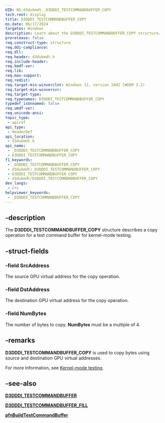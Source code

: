 ```yaml
---
UID: NS:d3dukmdt._D3DDDI_TESTCOMMANDBUFFER_COPY
tech.root: display
title: D3DDDI_TESTCOMMANDBUFFER_COPY
ms.date: 06/17/2024
targetos: Windows
description: Learn about the D3DDDI_TESTCOMMANDBUFFER_COPY structure.
prerelease: false
req.construct-type: structure
req.ddi-compliance: 
req.dll: 
req.header: d3dukmdt.h
req.include-header: 
req.kmdf-ver: 
req.lib: 
req.max-support: 
req.redist: 
req.target-min-winverclnt: Windows 11, version 24H2 (WDDM 3.2)
req.target-min-winversvr: 
req.target-type: 
req.typenames: D3DDDI_TESTCOMMANDBUFFER_COPY
typedef_isUnnamed: false
req.umdf-ver: 
req.unicode-ansi: 
topic_type:
 - apiref
api_type:
 - HeaderDef
api_location:
 - d3dukmdt.h
api_name:
 - _D3DDDI_TESTCOMMANDBUFFER_COPY
 - D3DDDI_TESTCOMMANDBUFFER_COPY
f1_keywords:
 - _D3DDDI_TESTCOMMANDBUFFER_COPY
 - d3dukmdt/_D3DDDI_TESTCOMMANDBUFFER_COPY
 - D3DDDI_TESTCOMMANDBUFFER_COPY
 - d3dukmdt/D3DDDI_TESTCOMMANDBUFFER_COPY
dev_langs:
 - c++
helpviewer_keywords:
 - _D3DDDI_TESTCOMMANDBUFFER_COPY
---
```


## -description

The **D3DDDI_TESTCOMMANDBUFFER_COPY** structure describes a copy operation for a test command buffer for kernel-mode testing.

## -struct-fields

### -field SrcAddress

The source GPU virtual address for the copy operation.

### -field DstAddress

The destination GPU virtual address for the copy operation.

### -field NumBytes

The number of bytes to copy. **NumBytes** must be a multiple of 4.

## -remarks

**D3DDDI_TESTCOMMANDBUFFER_COPY** is used to copy bytes using source and destination GPU virtual addresses.

For more information, see [Kernel-mode testing](/windows-hardware/drivers/display/kernel-mode-testing).

## -see-also

[**D3DDDI_TESTCOMMANDBUFFER**](ns-d3dukmdt-d3dddi_testcommandbuffer.md)

[**D3DDDI_TESTCOMMANDBUFFER_FILL**](ns-d3dukmdt-d3dddi_testcommandbuffer_fill.md)

[**pfnBuildTestCommandBuffer**](../d3dkmddi/ns-d3dkmddi-dxgkarg_buildtestcommandbuffer.md)
